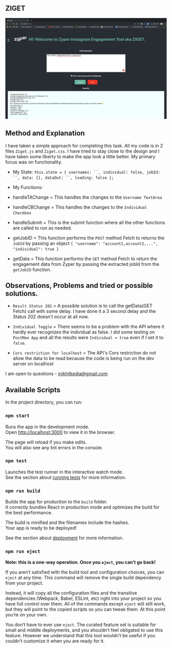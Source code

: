 ## ZIGET

![alt text](https://github.com/inikhilkedia/Ziget/blob/master/Screenshot.png "Ziget Screenshot")

## Method and Explanation

I have taken a simple approach for completing this task. All my code is in 2 files `Ziget.js` and `Ziget.css`. I have tried to stay close to the design and I have taken some liberty to make the app look a little better. My primary focus was on functionality.

- My State:
  `this.state = {
      usernames: ``,
      individual: false,
      jobId: ``,
      data: {},
      dataOut: ``,
      loading: false
    };`
    
- My Functions:
 - handleTAChange = This handles the changes to the `Username TextArea`
 - handleCBChange = This handles the changes to the `Individual Checkbox`
 - handleSubmit = This is the submit function where all the other functions are called to run as needed.
 - getJobID = This function performs the `POST` method Fetch to returns the `JobId` by passing an object `{
  "username": "account1,account2,...",
  "individual": true
}`
 - getData = This function performs the `GET` method Fetch to return the engagement data from Zyper by passing the extracted jobId from the `getJobID` function.
 
 ## Observations, Problems and tried or possible solutions.
 
 - `Result Status 202` = A possible solution is to call the getData(GET Fetch) call with some delay. I have done it a 3 second delay and the Status 202 doesn't occur at all now.
 
 - `Individual Toggle` = There seems to be a problem with the API where it hardly ever recognizes the individual as false. I did some testing on `PostMan App` and all the results were `Individual = true` even if I set it to `false`.
 
 - `Cors restriction for localhost` = The API's Cors restriction do not allow the data to be read because the code is being run on the dev server on localhost
 
 I am open to questions - inikhilkedia@gmail.com

## Available Scripts

In the project directory, you can run:

### `npm start`

Runs the app in the development mode.<br>
Open [http://localhost:3000](http://localhost:3000) to view it in the browser.

The page will reload if you make edits.<br>
You will also see any lint errors in the console.

### `npm test`

Launches the test runner in the interactive watch mode.<br>
See the section about [running tests](https://facebook.github.io/create-react-app/docs/running-tests) for more information.

### `npm run build`

Builds the app for production to the `build` folder.<br>
It correctly bundles React in production mode and optimizes the build for the best performance.

The build is minified and the filenames include the hashes.<br>
Your app is ready to be deployed!

See the section about [deployment](https://facebook.github.io/create-react-app/docs/deployment) for more information.

### `npm run eject`

**Note: this is a one-way operation. Once you `eject`, you can’t go back!**

If you aren’t satisfied with the build tool and configuration choices, you can `eject` at any time. This command will remove the single build dependency from your project.

Instead, it will copy all the configuration files and the transitive dependencies (Webpack, Babel, ESLint, etc) right into your project so you have full control over them. All of the commands except `eject` will still work, but they will point to the copied scripts so you can tweak them. At this point you’re on your own.

You don’t have to ever use `eject`. The curated feature set is suitable for small and middle deployments, and you shouldn’t feel obligated to use this feature. However we understand that this tool wouldn’t be useful if you couldn’t customize it when you are ready for it.
